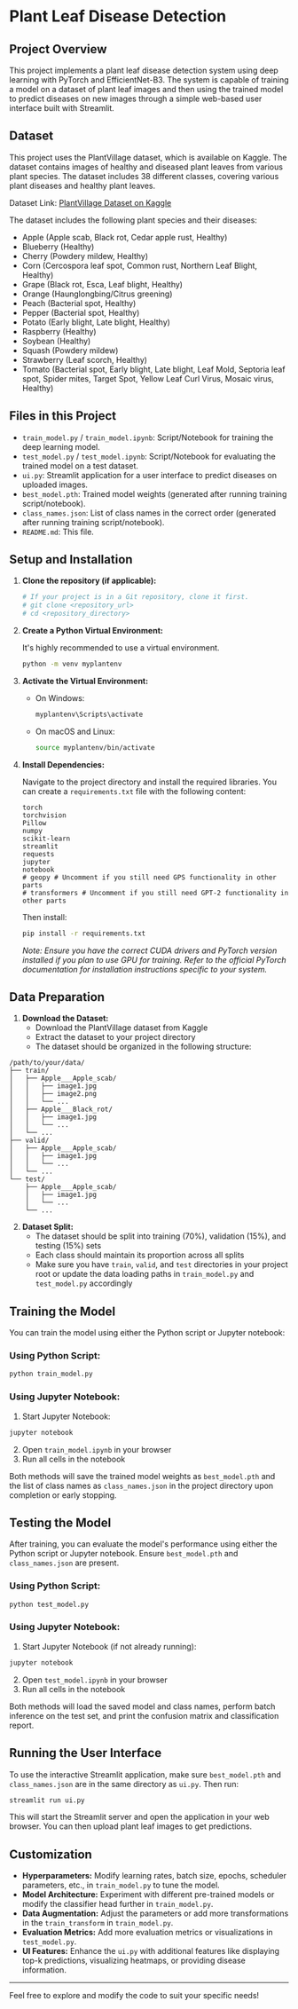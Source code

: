 # Plant Leaf Disease Detection

## Project Overview

This project implements a plant leaf disease detection system using deep learning with PyTorch and EfficientNet-B3. The system is capable of training a model on a dataset of plant leaf images and then using the trained model to predict diseases on new images through a simple web-based user interface built with Streamlit.

## Dataset

This project uses the PlantVillage dataset, which is available on Kaggle. The dataset contains images of healthy and diseased plant leaves from various plant species. The dataset includes 38 different classes, covering various plant diseases and healthy plant leaves.

Dataset Link: [PlantVillage Dataset on Kaggle](https://www.kaggle.com/datasets/abdallahalidev/plantvillage-dataset)

The dataset includes the following plant species and their diseases:
- Apple (Apple scab, Black rot, Cedar apple rust, Healthy)
- Blueberry (Healthy)
- Cherry (Powdery mildew, Healthy)
- Corn (Cercospora leaf spot, Common rust, Northern Leaf Blight, Healthy)
- Grape (Black rot, Esca, Leaf blight, Healthy)
- Orange (Haunglongbing/Citrus greening)
- Peach (Bacterial spot, Healthy)
- Pepper (Bacterial spot, Healthy)
- Potato (Early blight, Late blight, Healthy)
- Raspberry (Healthy)
- Soybean (Healthy)
- Squash (Powdery mildew)
- Strawberry (Leaf scorch, Healthy)
- Tomato (Bacterial spot, Early blight, Late blight, Leaf Mold, Septoria leaf spot, Spider mites, Target Spot, Yellow Leaf Curl Virus, Mosaic virus, Healthy)

## Files in this Project

- `train_model.py` / `train_model.ipynb`: Script/Notebook for training the deep learning model.
- `test_model.py` / `test_model.ipynb`: Script/Notebook for evaluating the trained model on a test dataset.
- `ui.py`: Streamlit application for a user interface to predict diseases on uploaded images.
- `best_model.pth`: Trained model weights (generated after running training script/notebook).
- `class_names.json`: List of class names in the correct order (generated after running training script/notebook).
- `README.md`: This file.

## Setup and Installation

1.  **Clone the repository (if applicable):**

    ```bash
    # If your project is in a Git repository, clone it first.
    # git clone <repository_url>
    # cd <repository_directory>
    ```

2.  **Create a Python Virtual Environment:**

    It's highly recommended to use a virtual environment.

    ```bash
    python -m venv myplantenv
    ```

3.  **Activate the Virtual Environment:**

    - On Windows:
      ```bash
      myplantenv\Scripts\activate
      ```
    - On macOS and Linux:
      ```bash
      source myplantenv/bin/activate
      ```

4.  **Install Dependencies:**

    Navigate to the project directory and install the required libraries. You can create a `requirements.txt` file with the following content:

    ```
    torch
    torchvision
    Pillow
    numpy
    scikit-learn
    streamlit
    requests
    jupyter
    notebook
    # geopy # Uncomment if you still need GPS functionality in other parts
    # transformers # Uncomment if you still need GPT-2 functionality in other parts
    ```

    Then install:

    ```bash
    pip install -r requirements.txt
    ```

    *Note: Ensure you have the correct CUDA drivers and PyTorch version installed if you plan to use GPU for training. Refer to the official PyTorch documentation for installation instructions specific to your system.*

## Data Preparation

1. **Download the Dataset:**
   - Download the PlantVillage dataset from Kaggle
   - Extract the dataset to your project directory
   - The dataset should be organized in the following structure:

```
/path/to/your/data/
├── train/
│   ├── Apple___Apple_scab/
│   │   ├── image1.jpg
│   │   ├── image2.png
│   │   └── ...
│   ├── Apple___Black_rot/
│   │   ├── image1.jpg
│   │   └── ...
│   └── ...
├── valid/
│   ├── Apple___Apple_scab/
│   │   ├── image1.jpg
│   │   └── ...
│   └── ...
└── test/
    ├── Apple___Apple_scab/
    │   ├── image1.jpg
    │   └── ...
    └── ...
```

2. **Dataset Split:**
   - The dataset should be split into training (70%), validation (15%), and testing (15%) sets
   - Each class should maintain its proportion across all splits
   - Make sure you have `train`, `valid`, and `test` directories in your project root or update the data loading paths in `train_model.py` and `test_model.py` accordingly

## Training the Model

You can train the model using either the Python script or Jupyter notebook:

### Using Python Script:
```bash
python train_model.py
```

### Using Jupyter Notebook:
1. Start Jupyter Notebook:
```bash
jupyter notebook
```
2. Open `train_model.ipynb` in your browser
3. Run all cells in the notebook

Both methods will save the trained model weights as `best_model.pth` and the list of class names as `class_names.json` in the project directory upon completion or early stopping.

## Testing the Model

After training, you can evaluate the model's performance using either the Python script or Jupyter notebook. Ensure `best_model.pth` and `class_names.json` are present.

### Using Python Script:
```bash
python test_model.py
```

### Using Jupyter Notebook:
1. Start Jupyter Notebook (if not already running):
```bash
jupyter notebook
```
2. Open `test_model.ipynb` in your browser
3. Run all cells in the notebook

Both methods will load the saved model and class names, perform batch inference on the test set, and print the confusion matrix and classification report.

## Running the User Interface

To use the interactive Streamlit application, make sure `best_model.pth` and `class_names.json` are in the same directory as `ui.py`. Then run:

```bash
streamlit run ui.py
```

This will start the Streamlit server and open the application in your web browser. You can then upload plant leaf images to get predictions.

## Customization

- **Hyperparameters:** Modify learning rates, batch size, epochs, scheduler parameters, etc., in `train_model.py` to tune the model.
- **Model Architecture:** Experiment with different pre-trained models or modify the classifier head further in `train_model.py`.
- **Data Augmentation:** Adjust the parameters or add more transformations in the `train_transform` in `train_model.py`.
- **Evaluation Metrics:** Add more evaluation metrics or visualizations in `test_model.py`.
- **UI Features:** Enhance the `ui.py` with additional features like displaying top-k predictions, visualizing heatmaps, or providing disease information.

---

Feel free to explore and modify the code to suit your specific needs! 